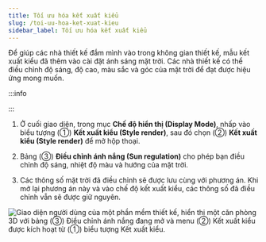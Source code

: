```yaml
---
title: Tối ưu hóa kết xuất kiểu
slug: /toi-uu-hoa-ket-xuat-kieu
sidebar_label: Tối ưu hóa kết xuất kiểu
---
```


Để giúp các nhà thiết kế đắm mình vào trong không gian thiết kế, mẫu kết xuất kiểu đã thêm vào cài đặt ánh sáng mặt trời. Các nhà thiết kế có thể điều chỉnh độ sáng, độ cao, màu sắc và góc của mặt trời để đạt được hiệu ứng mong muốn.

:::info

:::

1. Ở cuối giao diện, trong mục **Chế độ hiển thị (Display Mode)**, nhấp vào biểu tượng (①) **Kết xuất kiểu (Style render)**, sau đó chọn (②) **Kết xuất kiểu (Style render)** để mở hộp thoại.

2. Bảng (③) **Điều chỉnh ánh nắng (Sun regulation)** cho phép bạn điều chỉnh độ sáng, nhiệt độ màu và hướng của mặt trời.

3. Các thông số mặt trời đã điều chỉnh sẽ được lưu cùng với phương án. Khi mở lại phương án này và vào chế độ kết xuất kiểu, các thông số đã điều chỉnh vẫn sẽ được giữ nguyên.

![Giao diện người dùng của một phần mềm thiết kế, hiển thị một căn phòng 3D với bảng (③) Điều chỉnh ánh nắng đang mở và menu (②) Kết xuất kiểu được kích hoạt từ (①) biểu tượng Kết xuất kiểu.](https://storage.googleapis.com/jegavn_kb/images/a69c9bba-48a9-4be7-b380-05d69f54010d.png)
